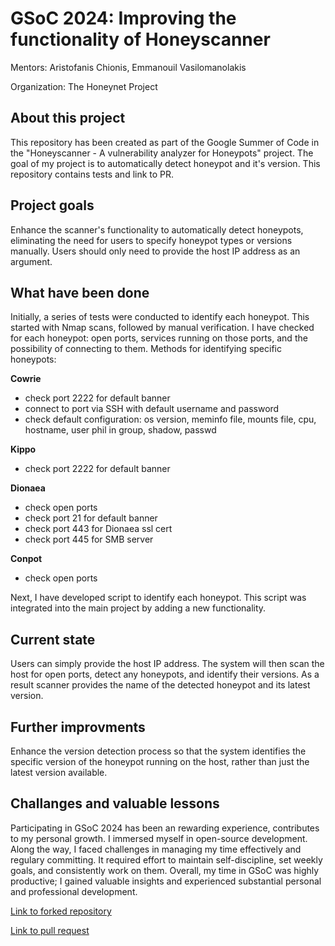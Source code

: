 # GSoC 2024: Improving the functionality of Honeyscanner

Mentors: Aristofanis Chionis, Emmanouil Vasilomanolakis

Organization: The Honeynet Project 

## About this project
This repository has been created as part of the Google Summer of Code in the "Honeyscanner - A vulnerability analyzer for Honeypots" project.
The goal of my project is to automatically detect honeypot and it's version. This repository contains tests and link to PR.

## Project goals

Enhance the scanner's functionality to automatically detect honeypots, eliminating the need for users to specify honeypot types or versions manually. Users should only need to provide the host IP address as an argument.

## What have been done

Initially, a series of tests were conducted to identify each honeypot. This started with Nmap scans, followed by manual verification. I have checked for each honeypot: open ports, services running on those ports, and the possibility of connecting to them. Methods for identifying specific honeypots:

**Cowrie**

* check port 2222 for default banner
* connect to port via SSH with default username and password
* check default configuration: os version, meminfo file, mounts file, cpu, hostname, user phil in group, shadow, passwd

**Kippo**

* check port 2222 for default banner

**Dionaea**

* check open ports
* check port 21 for default banner
* check port 443 for Dionaea ssl cert
* check port 445 for SMB server

**Conpot**
* check open ports

Next, I have developed script to identify each honeypot. This script was integrated into the main project by adding a new functionality.

## Current state
Users can simply provide the host IP address. The system will then scan the host for open ports, detect any honeypots, and identify their versions. As a result scanner provides the name of the detected honeypot and its latest version.


## Further improvments
Enhance the version detection process so that the system identifies the specific version of the honeypot running on the host, rather than just the latest version available.

## Challanges and valuable lessons
Participating in GSoC 2024 has been an rewarding experience, contributes to my personal growth. I immersed myself in open-source development. Along the way, I faced challenges in managing my time effectively and regulary committing. It required effort to maintain self-discipline, set weekly goals, and consistently work on them. Overall, my time in GSoC was highly productive; I gained valuable insights and experienced substantial personal and professional development.

[Link to forked repository](https://github.com/ZupaPomidorowa/detect_honeypot)

[Link to pull request](https://github.com/honeynet/honeyscanner/pull/38)
